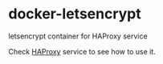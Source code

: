 # docker-letsencrypt
letsencrypt container for HAProxy service

Check [HAProxy](https://github.com/indiehosters/haproxy) service to see how to use it.

